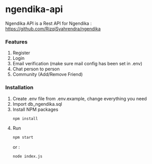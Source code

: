 # ngendika-api
Ngendika API is a Rest API for Ngendika : <br>
https://github.com/RizqiSyahrendra/ngendika

### Features
1. Register
2. Login
3. Email verification (make sure mail config has been set in .env)
4. Chat person to person
5. Community (Add/Remove Friend)

### Installation
1. Create .env file from .env.example, change everything you need
2. Import db_ngendika.sql
3. Install NPM packages
   ```sh
   npm install
   ```
4. Run
   ```sh
   npm start
   ```
   or :
   ```sh
   node index.js
   ```

